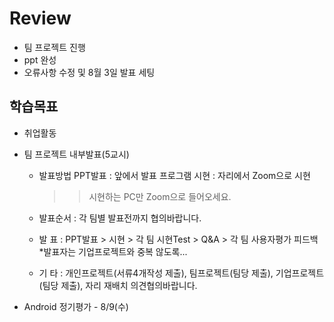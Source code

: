 # Review
- 팀 프로젝트 진행
- ppt 완성
- 오류사항 수정 및 8월 3일 발표 세팅



## 학습목표
- 취업활동
- 팀 프로젝트 내부발표(5교시)
  - 발표방법
    PPT발표 : 앞에서 발표
    프로그램 시현 : 자리에서 Zoom으로 시현
    >> 시현하는 PC만 Zoom으로 들어오세요.

  - 발표순서 : 각 팀별 발표전까지 협의바랍니다.
  - 발   표 : PPT발표 > 시현 > 각 팀 시현Test > Q&A > 각 팀 사용자평가 피드백 *발표자는 기업프로젝트와 중복 않도록...
  - 기   타 : 개인프로젝트(서류4개작성 제출), 팀프로젝트(팀당 제출), 기업프로젝트(팀당 제출), 자리 재배치 의견협의바랍니다.

- Android 정기평가 - 8/9(수)
